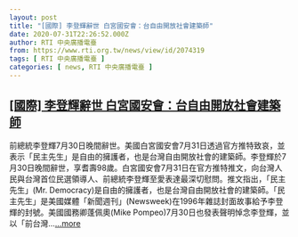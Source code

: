 ```yaml
---
layout: post
title: "[國際] 李登輝辭世 白宮國安會：台自由開放社會建築師"
date: 2020-07-31T22:26:52.000Z
author: RTI 中央廣播電臺
from: https://www.rti.org.tw/news/view/id/2074319
tags: [ RTI 中央廣播電臺 ]
categories: [ news, RTI 中央廣播電臺 ]
---
```

<!--1596234412000-->
[[國際] 李登輝辭世 白宮國安會：台自由開放社會建築師](https://www.rti.org.tw/news/view/id/2074319)
------

<div>
前總統李登輝7月30日晚間辭世。美國白宮國安會7月31日透過官方推特致哀，並表示「民主先生」是自由的擁護者，也是台灣自由開放社會的建築師。李登輝於7月30日晚間辭世，享耆壽98歲。白宮國安會7月31日在官方推特推文，向台灣人民與台灣首位民選領導人、前總統李登輝至愛表達最深切慰問。推文指出，「民主先生」(Mr. Democracy)是自由的擁護者，也是台灣自由開放社會的建築師。「民主先生」是美國媒體「新聞週刊」(Newsweek)在1996年雜誌封面故事給予李登輝的封號。美國國務卿蓬佩奧(Mike Pompeo)7月30日也發表聲明悼念李登輝，並以「前台灣...<a target="_blank" href="https://www.rti.org.tw/news/view/id/2074319">...more</a>
</div>
